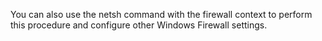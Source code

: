 <Token xmlns:xlink="http://www.w3.org/1999/xlink">You can also use the <ui xmlns="http://ddue.schemas.microsoft.com/authoring/2003/5">netsh</ui> command with the <ui xmlns="http://ddue.schemas.microsoft.com/authoring/2003/5">firewall</ui> context to perform this procedure and configure other Windows Firewall settings.</Token>